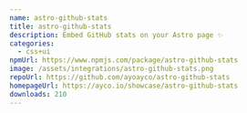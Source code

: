 ```yaml
---
name: astro-github-stats
title: astro-github-stats
description: Embed GitHub stats on your Astro page ✨
categories:
  - css+ui
npmUrl: https://www.npmjs.com/package/astro-github-stats
image: /assets/integrations/astro-github-stats.png
repoUrl: https://github.com/ayoayco/astro-github-stats
homepageUrl: https://ayco.io/showcase/astro-github-stats
downloads: 210
---
```

